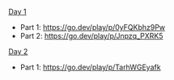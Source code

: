 [Day 1](https://adventofcode.com/2024/day/1)

- Part 1: https://go.dev/play/p/0yFQKbhz9Pw
- Part 2: https://go.dev/play/p/Jnpzq_PXRK5

[Day 2](https://adventofcode.com/2024/day/2)

- Part 1: https://go.dev/play/p/TarhWGEyafk
